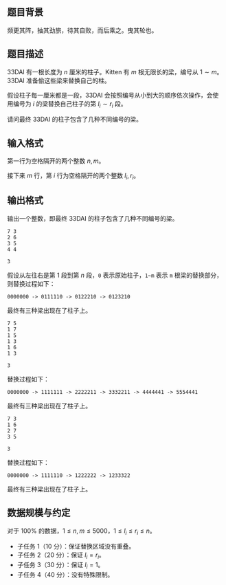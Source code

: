 ## 题目背景

频更其阵，抽其劲旅，待其自败，而后乘之。曳其轮也。

## 题目描述

33DAI 有一根长度为 $n$ 厘米的柱子。Kitten 有 $m$ 根无限长的梁，编号从 $1\sim m$。33DAI 准备偷这些梁来替换自己的柱。

假设柱子每一厘米都是一段，33DAI 会按照编号从小到大的顺序依次操作，会使用编号为 $i$ 的梁替换自己柱子的第 $l_i\sim r_i$ 段。

请问最终 33DAI 的柱子包含了几种不同编号的梁。

## 输入格式

第一行为空格隔开的两个整数 $n,m$。

接下来 $m$ 行，第 $i$ 行为空格隔开的两个整数 $l_i,r_i$。

## 输出格式

输出一个整数，即最终 33DAI 的柱子包含了几种不同编号的梁。

```input1
7 3
2 6
3 5
4 4
```

```output1
3
```

假设从左往右是第 $1$ 段到第 $n$ 段，`0` 表示原始柱子，`1~m` 表示 `m` 根梁的替换部分，则替换过程如下：

`0000000 -> 0111110 -> 0122210 -> 0123210` 

最终有三种梁出现在了柱子上。

```input2
7 5
1 7
1 5 
1 3
1 6
1 3
```

```output2
3
```

替换过程如下：

`0000000 -> 1111111 -> 2222211 -> 3332211 -> 4444441 -> 5554441`

最终有三种梁出现在了柱子上。

```input3
7 3
1 6
2 7
3 5
```

```output3
3
```

替换过程如下：

`0000000 -> 1111110 -> 1222222 -> 1233322`

最终有三种梁出现在了柱子上。

## 数据规模与约定

对于 $100\%$ 的数据，$1 \le n,m \le 5000$，$1\le l_i\le r_i\le n$。

- 子任务 1（10 分）：保证替换区域没有重叠。
- 子任务 2（20 分）：保证 $l_i=r_i$。
- 子任务 3（30 分）：保证 $l_i=1$。
- 子任务 4（40 分）：没有特殊限制。
